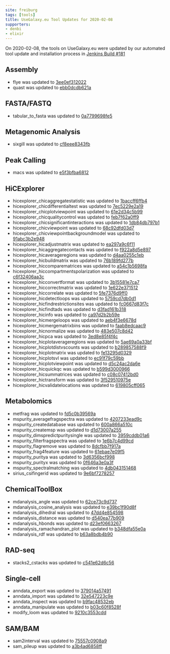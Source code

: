```yaml
---
site: freiburg
tags: [tools]
title: UseGalaxy.eu Tool Updates for 2020-02-08
supporters:
- denbi
- elixir
---
```


On 2020-02-08, the tools on UseGalaxy.eu were updated by our automated tool update and installation process in [Jenkins Build #181](https://build.galaxyproject.eu/job/usegalaxy-eu/job/install-tools/#181/)


## Assembly

- flye was updated to [3ee0ef312022](https://toolshed.g2.bx.psu.edu/view/bgruening/flye/3ee0ef312022)
- quast was updated to [ebb0dcdb621a](https://toolshed.g2.bx.psu.edu/view/iuc/quast/ebb0dcdb621a)

## FASTA/FASTQ

- tabular_to_fasta was updated to [0a7799698fe5](https://toolshed.g2.bx.psu.edu/view/devteam/tabular_to_fasta/0a7799698fe5)

## Metagenomic Analysis

- sixgill was updated to [cf8eee8343fb](https://toolshed.g2.bx.psu.edu/view/galaxyp/sixgill/cf8eee8343fb)

## Peak Calling

- macs was updated to [e5f3bfba6812](https://toolshed.g2.bx.psu.edu/view/devteam/macs/e5f3bfba6812)

## HiCExplorer

- hicexplorer_chicaggregatestatistic was updated to [1baccff6ffb4](https://toolshed.g2.bx.psu.edu/view/bgruening/hicexplorer_chicaggregatestatistic/1baccff6ffb4)
- hicexplorer_chicdifferentialtest was updated to [7ec5229e2a19](https://toolshed.g2.bx.psu.edu/view/bgruening/hicexplorer_chicdifferentialtest/7ec5229e2a19)
- hicexplorer_chicplotviewpoint was updated to [61e2d34c5b99](https://toolshed.g2.bx.psu.edu/view/bgruening/hicexplorer_chicplotviewpoint/61e2d34c5b99)
- hicexplorer_chicqualitycontrol was updated to [feb7f62a0ff9](https://toolshed.g2.bx.psu.edu/view/bgruening/hicexplorer_chicqualitycontrol/feb7f62a0ff9)
- hicexplorer_chicsignificantinteractions was updated to [1db84db797b1](https://toolshed.g2.bx.psu.edu/view/bgruening/hicexplorer_chicsignificantinteractions/1db84db797b1)
- hicexplorer_chicviewpoint was updated to [68c92dfd03d7](https://toolshed.g2.bx.psu.edu/view/bgruening/hicexplorer_chicviewpoint/68c92dfd03d7)
- hicexplorer_chicviewpointbackgroundmodel was updated to [91abc3b2e948](https://toolshed.g2.bx.psu.edu/view/bgruening/hicexplorer_chicviewpointbackgroundmodel/91abc3b2e948)
- hicexplorer_hicadjustmatrix was updated to [ea297a9c6f11](https://toolshed.g2.bx.psu.edu/view/bgruening/hicexplorer_hicadjustmatrix/ea297a9c6f11)
- hicexplorer_hicaggregatecontacts was updated to [f922a8d5e897](https://toolshed.g2.bx.psu.edu/view/bgruening/hicexplorer_hicaggregatecontacts/f922a8d5e897)
- hicexplorer_hicaverageregions was updated to [d4aa0255c1eb](https://toolshed.g2.bx.psu.edu/view/bgruening/hicexplorer_hicaverageregions/d4aa0255c1eb)
- hicexplorer_hicbuildmatrix was updated to [76b189fd277b](https://toolshed.g2.bx.psu.edu/view/bgruening/hicexplorer_hicbuildmatrix/76b189fd277b)
- hicexplorer_hiccomparematrices was updated to [a54c1b5698fa](https://toolshed.g2.bx.psu.edu/view/bgruening/hicexplorer_hiccomparematrices/a54c1b5698fa)
- hicexplorer_hiccompartmentspolarization was updated to [c6f32406aa3c](https://toolshed.g2.bx.psu.edu/view/bgruening/hicexplorer_hiccompartmentspolarization/c6f32406aa3c)
- hicexplorer_hicconvertformat was updated to [3b15581e7ca7](https://toolshed.g2.bx.psu.edu/view/bgruening/hicexplorer_hicconvertformat/3b15581e7ca7)
- hicexplorer_hiccorrectmatrix was updated to [1e622e371512](https://toolshed.g2.bx.psu.edu/view/bgruening/hicexplorer_hiccorrectmatrix/1e622e371512)
- hicexplorer_hiccorrelate was updated to [5fe7376d9ff0](https://toolshed.g2.bx.psu.edu/view/bgruening/hicexplorer_hiccorrelate/5fe7376d9ff0)
- hicexplorer_hicdetectloops was updated to [5759cd7db0d1](https://toolshed.g2.bx.psu.edu/view/bgruening/hicexplorer_hicdetectloops/5759cd7db0d1)
- hicexplorer_hicfindrestrictionsites was updated to [fc0667d83f7c](https://toolshed.g2.bx.psu.edu/view/bgruening/hicexplorer_hicfindrestrictionsites/fc0667d83f7c)
- hicexplorer_hicfindtads was updated to [d3fad161b318](https://toolshed.g2.bx.psu.edu/view/bgruening/hicexplorer_hicfindtads/d3fad161b318)
- hicexplorer_hicinfo was updated to [ca97d2b2b59e](https://toolshed.g2.bx.psu.edu/view/bgruening/hicexplorer_hicinfo/ca97d2b2b59e)
- hicexplorer_hicmergeloops was updated to [aeb4f3e6678d](https://toolshed.g2.bx.psu.edu/view/bgruening/hicexplorer_hicmergeloops/aeb4f3e6678d)
- hicexplorer_hicmergematrixbins was updated to [faab8edcaac9](https://toolshed.g2.bx.psu.edu/view/bgruening/hicexplorer_hicmergematrixbins/faab8edcaac9)
- hicexplorer_hicnormalize was updated to [483e507c8d42](https://toolshed.g2.bx.psu.edu/view/bgruening/hicexplorer_hicnormalize/483e507c8d42)
- hicexplorer_hicpca was updated to [3ed8e85f4f4c](https://toolshed.g2.bx.psu.edu/view/bgruening/hicexplorer_hicpca/3ed8e85f4f4c)
- hicexplorer_hicplotaverageregions was updated to [5ae69a0a33bf](https://toolshed.g2.bx.psu.edu/view/bgruening/hicexplorer_hicplotaverageregions/5ae69a0a33bf)
- hicexplorer_hicplotdistvscounts was updated to [b289857588f9](https://toolshed.g2.bx.psu.edu/view/bgruening/hicexplorer_hicplotdistvscounts/b289857588f9)
- hicexplorer_hicplotmatrix was updated to [fe13295d0329](https://toolshed.g2.bx.psu.edu/view/bgruening/hicexplorer_hicplotmatrix/fe13295d0329)
- hicexplorer_hicplotsvl was updated to [ec91f79c59bb](https://toolshed.g2.bx.psu.edu/view/bgruening/hicexplorer_hicplotsvl/ec91f79c59bb)
- hicexplorer_hicplotviewpoint was updated to [d5c24ac2da6e](https://toolshed.g2.bx.psu.edu/view/bgruening/hicexplorer_hicplotviewpoint/d5c24ac2da6e)
- hicexplorer_hicquickqc was updated to [b599d3000966](https://toolshed.g2.bx.psu.edu/view/bgruening/hicexplorer_hicquickqc/b599d3000966)
- hicexplorer_hicsummatrices was updated to [c08c07412bd0](https://toolshed.g2.bx.psu.edu/view/bgruening/hicexplorer_hicsummatrices/c08c07412bd0)
- hicexplorer_hictransform was updated to [3f529510975e](https://toolshed.g2.bx.psu.edu/view/bgruening/hicexplorer_hictransform/3f529510975e)
- hicexplorer_hicvalidatelocations was updated to [619805cff065](https://toolshed.g2.bx.psu.edu/view/bgruening/hicexplorer_hicvalidatelocations/619805cff065)

## Metabolomics

- metfrag was updated to [fd5c0b39569a](https://toolshed.g2.bx.psu.edu/view/computational-metabolomics/metfrag/fd5c0b39569a)
- mspurity_averagefragspectra was updated to [4207233ead9c](https://toolshed.g2.bx.psu.edu/view/computational-metabolomics/mspurity_averagefragspectra/4207233ead9c)
- mspurity_createdatabase was updated to [600a866a510c](https://toolshed.g2.bx.psu.edu/view/computational-metabolomics/mspurity_createdatabase/600a866a510c)
- mspurity_createmsp was updated to [d1d73007a255](https://toolshed.g2.bx.psu.edu/view/computational-metabolomics/mspurity_createmsp/d1d73007a255)
- mspurity_dimspredictpuritysingle was updated to [3959cddb01a6](https://toolshed.g2.bx.psu.edu/view/computational-metabolomics/mspurity_dimspredictpuritysingle/3959cddb01a6)
- mspurity_filterfragspectra was updated to [1e6b7c4d99cd](https://toolshed.g2.bx.psu.edu/view/computational-metabolomics/mspurity_filterfragspectra/1e6b7c4d99cd)
- mspurity_flagremove was updated to [8dcfbb7f917a](https://toolshed.g2.bx.psu.edu/view/computational-metabolomics/mspurity_flagremove/8dcfbb7f917a)
- mspurity_frag4feature was updated to [61ebae7e09f5](https://toolshed.g2.bx.psu.edu/view/computational-metabolomics/mspurity_frag4feature/61ebae7e09f5)
- mspurity_puritya was updated to [3d6356bcf998](https://toolshed.g2.bx.psu.edu/view/computational-metabolomics/mspurity_puritya/3d6356bcf998)
- mspurity_purityx was updated to [0f646a3e0a3f](https://toolshed.g2.bx.psu.edu/view/computational-metabolomics/mspurity_purityx/0f646a3e0a3f)
- mspurity_spectralmatching was updated to [4db043151468](https://toolshed.g2.bx.psu.edu/view/computational-metabolomics/mspurity_spectralmatching/4db043151468)
- sirius_csifingerid was updated to [9e6bf7278257](https://toolshed.g2.bx.psu.edu/view/computational-metabolomics/sirius_csifingerid/9e6bf7278257)

## ChemicalToolBox

- mdanalysis_angle was updated to [62ce73c9d737](https://toolshed.g2.bx.psu.edu/view/chemteam/mdanalysis_angle/62ce73c9d737)
- mdanalysis_cosine_analysis was updated to [e39bc1f90d8f](https://toolshed.g2.bx.psu.edu/view/chemteam/mdanalysis_cosine_analysis/e39bc1f90d8f)
- mdanalysis_dihedral was updated to [47dd4e854598](https://toolshed.g2.bx.psu.edu/view/chemteam/mdanalysis_dihedral/47dd4e854598)
- mdanalysis_distance was updated to [d540ea77b909](https://toolshed.g2.bx.psu.edu/view/chemteam/mdanalysis_distance/d540ea77b909)
- mdanalysis_hbonds was updated to [d23ef0663267](https://toolshed.g2.bx.psu.edu/view/chemteam/mdanalysis_hbonds/d23ef0663267)
- mdanalysis_ramachandran_plot was updated to [b348dfa55e0a](https://toolshed.g2.bx.psu.edu/view/chemteam/mdanalysis_ramachandran_plot/b348dfa55e0a)
- mdanalysis_rdf was updated to [b63a8bdb4b90](https://toolshed.g2.bx.psu.edu/view/chemteam/mdanalysis_rdf/b63a8bdb4b90)

## RAD-seq

- stacks2_cstacks was updated to [c541e62d6c56](https://toolshed.g2.bx.psu.edu/view/iuc/stacks2_cstacks/c541e62d6c56)

## Single-cell

- anndata_export was updated to [379014a57491](https://toolshed.g2.bx.psu.edu/view/iuc/anndata_export/379014a57491)
- anndata_import was updated to [32e547223c9e](https://toolshed.g2.bx.psu.edu/view/iuc/anndata_import/32e547223c9e)
- anndata_inspect was updated to [b9fac48532eb](https://toolshed.g2.bx.psu.edu/view/iuc/anndata_inspect/b9fac48532eb)
- anndata_manipulate was updated to [b03c60f8528f](https://toolshed.g2.bx.psu.edu/view/iuc/anndata_manipulate/b03c60f8528f)
- modify_loom was updated to [9210c3553cdd](https://toolshed.g2.bx.psu.edu/view/iuc/modify_loom/9210c3553cdd)

## SAM/BAM

- sam2interval was updated to [75557c0908a9](https://toolshed.g2.bx.psu.edu/view/devteam/sam2interval/75557c0908a9)
- sam_pileup was updated to [a3b4ad6858ff](https://toolshed.g2.bx.psu.edu/view/devteam/sam_pileup/a3b4ad6858ff)

